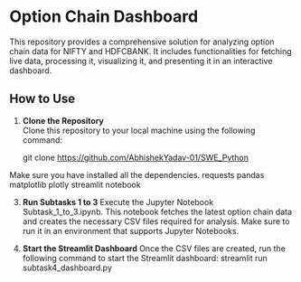 # Option Chain Dashboard

This repository provides a comprehensive solution for analyzing option chain data for NIFTY and HDFCBANK. It includes functionalities for fetching live data, processing it, visualizing it, and presenting it in an interactive dashboard.

## How to Use

1. **Clone the Repository**  
   Clone this repository to your local machine using the following command:
   
   git clone https://github.com/AbhishekYadav-01/SWE_Python
   
Make sure you have installed all the dependencies.
requests
pandas
matplotlib
plotly
streamlit
notebook


3. **Run Subtasks 1 to 3**
Execute the Jupyter Notebook Subtask_1_to_3.ipynb. This notebook fetches the latest option chain data and creates the necessary CSV files required for analysis. Make sure to run it in an environment that supports Jupyter Notebooks.


5. **Start the Streamlit Dashboard**
Once the CSV files are created, run the following command to start the Streamlit dashboard:
streamlit run subtask4_dashboard.py
